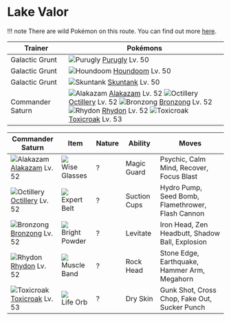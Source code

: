 # Lake Valor

!!! note
    There are wild Pokémon on this route. You can find out more [here](/wild_pokemon/lake_valor/).


Trainer                    | Pokémons
---                        | ---
Galactic Grunt             | ![][432]  [Purugly] Lv. 50
Galactic Grunt             | ![][229]  [Houndoom] Lv. 50
Galactic Grunt             | ![][435]  [Skuntank] Lv. 50
Commander Saturn           | ![][065]  [Alakazam] Lv. 52  ![][224]  [Octillery] Lv. 52  ![][437]  [Bronzong] Lv. 52 <br> ![][112]  [Rhydon] Lv. 52  ![][454]  [Toxicroak] Lv. 53

Commander Saturn   | Item         | Nature  | Ability       | Moves
---                | ---          | ---     | ---           | ---
![][065]<br> [Alakazam] Lv. 52        | ![][wise-glasses]<br> Wise Glasses      | ?        | Magic Guard         | Psychic, Calm Mind, Recover, Focus Blast
![][224]<br> [Octillery] Lv. 52       | ![][expert-belt]<br> Expert Belt        | ?        | Suction Cups        | Hydro Pump, Seed Bomb, Flamethrower, Flash Cannon
![][437]<br> [Bronzong] Lv. 52        | ![][bright-powder]<br> Bright Powder    | ?        | Levitate            | Iron Head, Zen Headbutt, Shadow Ball, Explosion
![][112]<br> [Rhydon] Lv. 52          | ![][muscle-band]<br> Muscle Band        | ?        | Rock Head           | Stone Edge, Earthquake, Hammer Arm, Megahorn
![][454]<br> [Toxicroak] Lv. 53       | ![][life-orb]<br> Life Orb              | ?        | Dry Skin            | Gunk Shot, Cross Chop, Fake Out, Sucker Punch


[065]: https://raw.githubusercontent.com/PokeAPI/sprites/master/sprites/pokemon/65.png "Alakazam"
[112]: https://raw.githubusercontent.com/PokeAPI/sprites/master/sprites/pokemon/112.png "Rhydon"
[224]: https://raw.githubusercontent.com/PokeAPI/sprites/master/sprites/pokemon/224.png "Octillery"
[229]: https://raw.githubusercontent.com/PokeAPI/sprites/master/sprites/pokemon/229.png "Houndoom"
[432]: https://raw.githubusercontent.com/PokeAPI/sprites/master/sprites/pokemon/432.png "Purugly"
[435]: https://raw.githubusercontent.com/PokeAPI/sprites/master/sprites/pokemon/435.png "Skuntank"
[437]: https://raw.githubusercontent.com/PokeAPI/sprites/master/sprites/pokemon/437.png "Bronzong"
[454]: https://raw.githubusercontent.com/PokeAPI/sprites/master/sprites/pokemon/454.png "Toxicroak"
[Alakazam]: /pokemon_changes/065/
[Rhydon]: /pokemon_changes/112/
[Octillery]: /pokemon_changes/224/
[Houndoom]: /pokemon_changes/229/
[Purugly]: /pokemon_changes/432/
[Skuntank]: /pokemon_changes/435/
[Bronzong]: /pokemon_changes/437/
[Toxicroak]: /pokemon_changes/454/
[bright-powder]: https://raw.githubusercontent.com/PokeAPI/sprites/master/sprites/items/bright-powder.png
[expert-belt]: https://raw.githubusercontent.com/PokeAPI/sprites/master/sprites/items/expert-belt.png
[wise-glasses]: https://raw.githubusercontent.com/PokeAPI/sprites/master/sprites/items/wise-glasses.png
[life-orb]: https://raw.githubusercontent.com/PokeAPI/sprites/master/sprites/items/life-orb.png
[muscle-band]: https://raw.githubusercontent.com/PokeAPI/sprites/master/sprites/items/muscle-band.png
